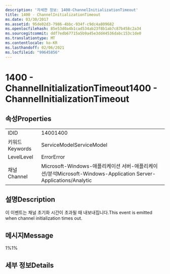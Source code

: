 ```yaml
---
description: '자세한 정보: 1400-ChannelInitializationTimeout'
title: 1400 - ChannelInitializationTimeout
ms.date: 03/30/2017
ms.assetid: 95de02d3-7986-4bbc-934f-c9dc4a809682
ms.openlocfilehash: 85e53d0a4b1cad534ab23f8b1ab7c87b458c2a34
ms.sourcegitcommit: ddf7edb67715a5b9a45e3dd44536dabc153c1de0
ms.translationtype: MT
ms.contentlocale: ko-KR
ms.lasthandoff: 02/06/2021
ms.locfileid: "99645856"
---
```

# <a name="1400---channelinitializationtimeout"></a><span data-ttu-id="c321e-103">1400 - ChannelInitializationTimeout</span><span class="sxs-lookup"><span data-stu-id="c321e-103">1400 - ChannelInitializationTimeout</span></span>

## <a name="properties"></a><span data-ttu-id="c321e-104">속성</span><span class="sxs-lookup"><span data-stu-id="c321e-104">Properties</span></span>  
  
|||  
|-|-|  
|<span data-ttu-id="c321e-105">ID</span><span class="sxs-lookup"><span data-stu-id="c321e-105">ID</span></span>|<span data-ttu-id="c321e-106">1400</span><span class="sxs-lookup"><span data-stu-id="c321e-106">1400</span></span>|  
|<span data-ttu-id="c321e-107">키워드</span><span class="sxs-lookup"><span data-stu-id="c321e-107">Keywords</span></span>|<span data-ttu-id="c321e-108">ServiceModel</span><span class="sxs-lookup"><span data-stu-id="c321e-108">ServiceModel</span></span>|  
|<span data-ttu-id="c321e-109">Level</span><span class="sxs-lookup"><span data-stu-id="c321e-109">Level</span></span>|<span data-ttu-id="c321e-110">Error</span><span class="sxs-lookup"><span data-stu-id="c321e-110">Error</span></span>|  
|<span data-ttu-id="c321e-111">채널</span><span class="sxs-lookup"><span data-stu-id="c321e-111">Channel</span></span>|<span data-ttu-id="c321e-112">Microsoft-Windows-애플리케이션 서버-애플리케이션/분석</span><span class="sxs-lookup"><span data-stu-id="c321e-112">Microsoft-Windows-Application Server-Applications/Analytic</span></span>|  
  
## <a name="description"></a><span data-ttu-id="c321e-113">설명</span><span class="sxs-lookup"><span data-stu-id="c321e-113">Description</span></span>  

 <span data-ttu-id="c321e-114">이 이벤트는 채널 초기화 시간이 초과될 때 내보내집니다.</span><span class="sxs-lookup"><span data-stu-id="c321e-114">This event is emitted when channel initialization times out.</span></span>  
  
## <a name="message"></a><span data-ttu-id="c321e-115">메시지</span><span class="sxs-lookup"><span data-stu-id="c321e-115">Message</span></span>  

 <span data-ttu-id="c321e-116">1%</span><span class="sxs-lookup"><span data-stu-id="c321e-116">1%</span></span>  
  
## <a name="details"></a><span data-ttu-id="c321e-117">세부 정보</span><span class="sxs-lookup"><span data-stu-id="c321e-117">Details</span></span>
